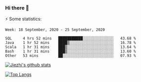 ### Hi there 👋

⚡ Some statistics:

<!--START_SECTION:waka-->
```text
Week: 18 September, 2020 - 25 September, 2020

SQL     4 hrs 52 mins   ███████████░░░░░░░░░░░░░░   43.68 % 
Java    1 hr 52 mins    ████▒░░░░░░░░░░░░░░░░░░░░   16.78 % 
Scala   1 hr 31 mins    ███▒░░░░░░░░░░░░░░░░░░░░░   13.64 % 
Bash    1 hr 31 mins    ███▒░░░░░░░░░░░░░░░░░░░░░   13.60 % 
Other   53 mins         ██░░░░░░░░░░░░░░░░░░░░░░░   07.93 % 
```
<!--END_SECTION:waka-->

[![Jiezhi's github stats](https://github-readme-stats.vercel.app/api?username=Jiezhi&show_icons=true)](https://github.com/Jiezhi/github-readme-stats)

[![Top Langs](https://github-readme-stats.vercel.app/api/top-langs/?username=Jiezhi&hide=javascript,html)](https://github.com/Jiezhi/github-readme-stats)
<!--
**Jiezhi/Jiezhi** is a ✨ _special_ ✨ repository because its `README.md` (this file) appears on your GitHub profile.

Here are some ideas to get you started:

- 🔭 I’m currently working on ...
- 🌱 I’m currently learning ...
- 👯 I’m looking to collaborate on ...
- 🤔 I’m looking for help with ...
- 💬 Ask me about ...
- 📫 How to reach me: ...
- 😄 Pronouns: ...
- ⚡ Fun fact: ...
-->

